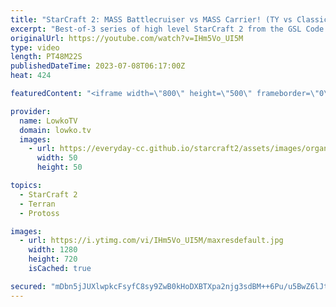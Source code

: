 ```yaml
---
title: "StarCraft 2: MASS Battlecruiser vs MASS Carrier! (TY vs Classic)"
excerpt: "Best-of-3 series of high level StarCraft 2 from the GSL Code S between Classic (Protoss) and TY (Terran). This series starts off on NeoHumanity where TY decides to play a Turtle Terran style and go straight up to Terran Mech into Battlecruisers. Support my work: https://patreon.com/lowkotv Lowko Merch:"
originalUrl: https://youtube.com/watch?v=IHm5Vo_UI5M
type: video
length: PT48M22S
publishedDateTime: 2023-07-08T06:17:00Z
heat: 424

featuredContent: "<iframe width=\"800\" height=\"500\" frameborder=\"0\" src=\"https://www.youtube.com/embed/IHm5Vo_UI5M\" allow=\"accelerometer; autoplay; encrypted-media; gyroscope; picture-in-picture\" allowfullscreen></iframe>"

provider:
  name: LowkoTV
  domain: lowko.tv
  images:
    - url: https://everyday-cc.github.io/starcraft2/assets/images/organizations/lowko.tv-50x50.jpg
      width: 50
      height: 50

topics:
  - StarCraft 2
  - Terran
  - Protoss

images:
  - url: https://i.ytimg.com/vi/IHm5Vo_UI5M/maxresdefault.jpg
    width: 1280
    height: 720
    isCached: true

secured: "mDbn5jJUXlwpkcFsyfC8sy9ZwB0kHoDXBTXpa2njg3sdBM++6Pu/u5BwZ6lJty5BYA61vRrMMW/ZUBblbM+XsWccg/cHNhVo4yUKPzxzb22MBbWYvVW/7l3rIZWrxif2jdaJ0I7Lw3NSO8MLHDV8DZiJFSL/r+Je0Kg+KlTSag+CL6e4ovho4RSNOCd1QKICtBOJ7rvhHTZLzt9B0uiiSkPFAY5KL46gtJmxaNOCIpPJ4jYyMG9fQzYd/B8LIfgFt4FQ5E4Ni3ogY/iEk8fBq/KV/diXciTM53t3wAjS5wO0S5QqTx7j9ovju/JKvXR8RcpTjhg85iSpKVHYgnmQX6eOe/bOBjr4uE5pJSmKlYbz5cuUH0V9MBbu+6rKUWFXWHxHc1WxW2Db6PzQTP8g+aFPtk+gUSK8gAjZxgueY/s=;JFMw+O/BFaQl+XOgtQPLXA=="
---
```


